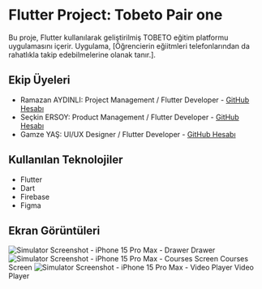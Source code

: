 # Flutter Project: Tobeto Pair one

Bu proje, Flutter kullanılarak geliştirilmiş TOBETO eğitim platformu uygulamasını içerir. Uygulama, [Öğrencierin eğiitmleri telefonlarından da rahatlıkla takip edebilmelerine olanak tanır.].

## Ekip Üyeleri

- Ramazan AYDINLI: Project Management / Flutter Developer - [GitHub Hesabı](https://github.com/aydnlramazan)
- Seçkin ERSOY: Product Management / Flutter Developer - [GitHub Hesabı](https://github.com/seckinersoy)
- Gamze YAŞ: UI/UX Designer / Flutter Developer - [GitHub Hesabı](https://github.com/gamzeyas)

## Kullanılan Teknolojiler

- Flutter
- Dart
- Firebase
- Figma

## Ekran Görüntüleri


![Simulator Screenshot - iPhone 15 Pro Max - Drawer](https://github.com/aydnlramazan/tobeto_pair_one/assets/106530954/649c294e-3e40-469f-ae30-b825f18d7622)
Drawer
![Simulator Screenshot - iPhone 15 Pro Max - Courses Screen](https://github.com/aydnlramazan/tobeto_pair_one/assets/106530954/5c6ccfdd-cf52-44fd-b33e-73d4db86096e)
Courses Screen
![Simulator Screenshot - iPhone 15 Pro Max - Video Player](https://github.com/aydnlramazan/tobeto_pair_one/assets/106530954/00b9b656-f861-4f2d-8e0f-79dc0a023385)
Video Player
